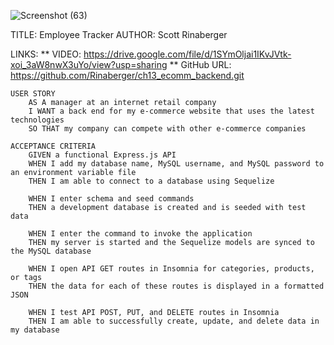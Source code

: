 ![Screenshot (63)](https://user-images.githubusercontent.com/108424256/196290947-4de05702-a90a-4324-ba6b-d2e0c9a90901.png)

TITLE: Employee Tracker
AUTHOR: Scott Rinaberger

LINKS:
    ** VIDEO: https://drive.google.com/file/d/1SYmOljai1IKvJVtk-xoi_3aW8nwX3uYo/view?usp=sharing
    ** GitHub URL: https://github.com/Rinaberger/ch13_ecomm_backend.git

    USER STORY
        AS A manager at an internet retail company
        I WANT a back end for my e-commerce website that uses the latest technologies
        SO THAT my company can compete with other e-commerce companies

    ACCEPTANCE CRITERIA
        GIVEN a functional Express.js API
        WHEN I add my database name, MySQL username, and MySQL password to an environment variable file
        THEN I am able to connect to a database using Sequelize

        WHEN I enter schema and seed commands
        THEN a development database is created and is seeded with test data

        WHEN I enter the command to invoke the application
        THEN my server is started and the Sequelize models are synced to the MySQL database

        WHEN I open API GET routes in Insomnia for categories, products, or tags
        THEN the data for each of these routes is displayed in a formatted JSON

        WHEN I test API POST, PUT, and DELETE routes in Insomnia
        THEN I am able to successfully create, update, and delete data in my database